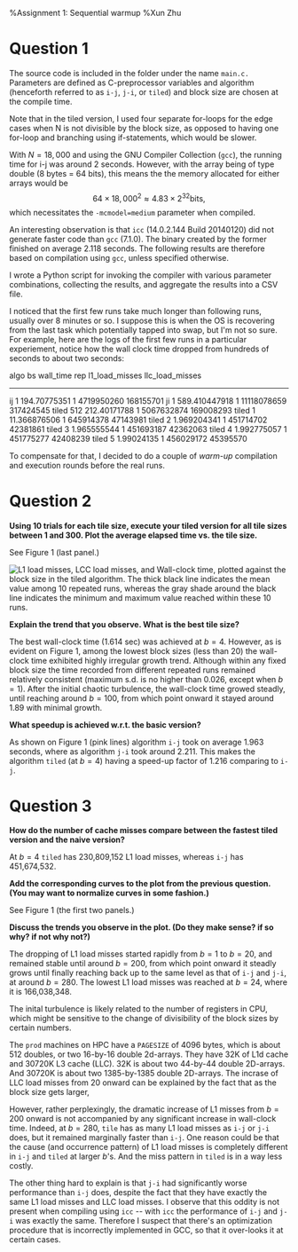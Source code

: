 %Assignment 1: Sequential warmup
%Xun Zhu

Question 1
==========

The source code is included in the folder under the name `main.c.` Parameters
are defined as C-preprocessor variables and algorithm (henceforth referred to as
`i-j`, `j-i`, or `tiled`) and block size are chosen at the compile time.

Note that in the tiled version, I used four separate for-loops for the edge
cases when N is not divisible by the block size, as opposed to having one
for-loop and branching using if-statements, which would be slower.

With $N=18,000$ and using the GNU Compiler Collection (`gcc`), the running time
for i-j was around 2 seconds. However, with the array being of type double (8
bytes = 64 bits), this means the the memory allocated for either arrays would be
$$64 \times 18,000^2 \approx 4.83 \times 2^{32} \text{bits},$$ which
necessitates the `-mcmodel=medium` parameter when compiled.

An interesting observation is that `icc` (14.0.2.144 Build 20140120) did
not generate faster code than `gcc` (7.1.0). The binary created by the former
finished on average 2.118 seconds. The following results are therefore based
on compilation using `gcc`, unless specified otherwise.

I wrote a Python script for invoking the compiler with various parameter
combinations, collecting the results, and aggregate the results into a CSV file.

I noticed that the first few runs take much longer than
following runs, usually over 8 minutes or so. I suppose this is when the OS is
recovering from the last task which potentially tapped into swap, but I'm not so
sure. For example, here are the logs of the first few runs in a particular
experiement, notice how the wall clock time dropped from hundreds of seconds to
about two seconds:

  algo  bs  wall_time     rep l1_load_misses llc_load_misses
  ----  --  ---------     --- -------------- ---------------
  ij    1   194.70775351  1   4719950260     168155701
  ji    1   589.410447918 1   11118078659    317424545
  tiled 512 212.40171788  1   5067632874     169008293
  tiled 1   11.366876506  1   645914378      47143981
  tiled 2   1.969204341   1   451714702      42381861
  tiled 3   1.965555544   1   451693187      42362063
  tiled 4   1.992775057   1   451775277      42408239
  tiled 5   1.99024135    1   456029172      45395570

To compensate for that, I decided to do a couple of *warm-up* compilation and
execution rounds before the real runs.

Question 2
==========

**Using 10 trials for each tile size, execute your tiled version for all tile
sizes between 1 and 300. Plot the average elapsed time vs. the tile size.**

See Figure 1 (last panel.)


![
L1 load misses, LCC load misses, and Wall-clock time, plotted against the block
size in the tiled algorithm. The thick black line indicates the mean value among
10 repeated runs, whereas the gray shade around the black line indicates the
minimum and maximum value reached within these 10 runs.
](./plot_gcc.png)

**Explain the trend that you observe. What is the best tile size?**

The best wall-clock time (1.614 sec) was achieved at $b=4$. However, as
is evident on Figure 1, among the lowest block sizes (less than 20) the
wall-clock time exhibited highly irregular growth trend. Although within any
fixed block size the time recorded from different repeated runs remained
relatively consistent (maximum s.d. is no higher than 0.026, except when $b=1$).
After the initial chaotic turbulence, the wall-clock time growed steadly, until
reaching around $b=100$, from which point onward it stayed around 1.89 with
minimal growth.

**What speedup is achieved w.r.t. the basic version?**

As shown on Figure 1 (pink lines) algorithm `i-j` took on average 1.963
seconds, where as algorithm `j-i` took around 2.211. This makes the algorithm
`tiled` (at $b=4$) having a speed-up factor of 1.216 comparing to `i-j`.

Question 3
==========

**How do the number of cache misses compare between the fastest tiled
version and the naive version?**

At $b=4$ `tiled` has 230,809,152 L1 load misses, whereas `i-j` has
451,674,532.

**Add the corresponding curves to the plot from the previous question. (You
may want to normalize curves in some fashion.)**

See Figure 1 (the first two panels.)

**Discuss the trends you observe in the plot. (Do they make sense? if so
why? if not why not?)**

The dropping of L1 load misses started rapidly from $b=1$ to $b=20$, and
remained stable until around $b=200$, from which point onward it steadly grows
until finally reaching back up to the same level as that of `i-j` and `j-i`, at
around $b=280$. The lowest L1 load misses was reached at $b=24$, where it is
166,038,348.

The inital turbulence is likely related to the number of registers in CPU, which
might be sensitive to the change of divisibility of the block sizes by certain
numbers.

The `prod` machines on HPC have a `PAGESIZE` of 4096 bytes, which is about 512
doubles, or two 16-by-16 double 2d-arrays. They have 32K of L1d cache and
30720K L3 cache (LLC). 32K is about two 44-by-44 double 2D-arrays. And 30720K is
about two 1385-by-1385 double 2D-arrays. The incrase of LLC load misses from 20
onward can be explained by the fact that as the block size gets larger,

However, rather perplexingly, the dramatic increase of L1 misses from $b=200$
onward is not accompanied by any significant increase in wall-clock time.
Indeed, at $b=280$, `tile` has as many L1 load misses as `i-j` or `j-i` does,
but it remained marginally faster than `i-j`. One reason could be that the cause
(and occurrence pattern) of L1 load misses is completely different in `i-j` and
`tiled` at larger $b$'s. And the miss pattern in `tiled` is in a way less costly.

The other thing hard to explain is that `j-i` had significantly worse performance
than `i-j` does, despite the fact that they have exactly the same L1 load misses
and LLC load misses. I observe that this oddity is not present when compiling
using `icc` -- with `icc` the performance of `i-j` and `j-i` was exactly the same.
Therefore I suspect that there's an optimization procedure that is incorrectly
implemented in GCC, so that it over-looks it at certain cases.
